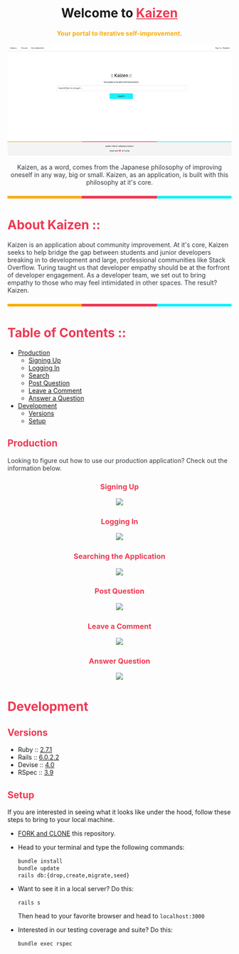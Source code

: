 <h1 align=center>Welcome to <a href="https://obscure-journey-59246.herokuapp.com" style="color: #ef3852">Kaizen</a></h1>
<h4 align=center style="color: #f9ae06">Your portal to iterative self-improvement.</h4>

<p align="center">
  <img src='app/assets/images/readme/kaizen_landing.png' alt='The :: Kaizen :: Landing Page'>
</p>

<p align=center style="color: #343a40">Kaizen, as a word, comes from the Japanese philosophy of improving oneself in any way, big or small. Kaizen, as an application, is built with this philosophy at it's core.</p>

<p align='center'>
  <img src='app/assets/images/readme/turing_horizontal_spacer_sm.png'>
</p>

# <span style="color: #ef3852">About Kaizen ::</span>

<p style="color: #343a40">Kaizen is an application about community improvement. At it's core, Kaizen seeks to help bridge the gap between students and junior developers breaking in to development and large, professional communities like Stack Overflow. Turing taught us that developer empathy should be at the forfront of developer engagement. As a developer team, we set out to bring empathy to those who may feel intimidated in other spaces. The result? Kaizen.</p>

<p align='center'>
  <img src='app/assets/images/readme/turing_horizontal_spacer_sm.png'>
</p>

# <span style="color: #ef3852">Table of Contents ::</span>

* <span style="color: #343a40">[Production](#production)</span>
  * <span style="color: #343a40">[Signing Up](#signing-up)</span>
  * <span style="color: #343a40">[Logging In](#logging-in)</span>
  * <span style="color: #343a40">[Search](#search)</span>
  * <span style="color: #343a40">[Post Question](#post-question)</span>
  * <span style="color: #343a40">[Leave a Comment](#leave-a-comment)</span>
  * <span style="color: #343a40">[Answer a Question](#answer-question)</span>
* <span style="color: #343a40">[Development](#development)</span>
  * <span style="color: #343a40">[Versions](#versions)</span>
  * <span style="color: #343a40">[Setup](#setup)</span>


<h2><span style="color: #ef3852">Production</span></h2>
  <p style="color: #343a40">Looking to figure out how to use our production application? Check out the information below.</p>
  
<h3 align='center'><span style="color: #ef3852">Signing Up</span></h3>

<p align='center'>
  <img src='https://media.giphy.com/media/dApBYqUA317is4qdM0/giphy.gif'>
</p>

<h3 align='center'><span style="color: #ef3852">Logging In</span></h3>

<p align='center'>
  <img src='https://media.giphy.com/media/f6EFyWkfa69vLiFq5e/giphy.gif'>
</p>

<h3 align='center'><span style="color: #ef3852">Searching the Application</span></h3>

<p align='center'>
  <img src='https://media.giphy.com/media/kERGwpKpGY0uqXxGMG/giphy.gif'>
</p>

<h3 align='center'><span style="color: #ef3852">Post Question</span></h3>

<p align='center'>
  <img src='https://media.giphy.com/media/ghTZF3VrKOuER7eTHe/giphy.gif'>
</p>

<h3 align='center'><span style="color: #ef3852">Leave a Comment</span></h3>

<p align='center'>
  <img src='https://media.giphy.com/media/jsrNB7Wv679AOefFxy/giphy.gif'>
</p>

<h3 align='center'><span style="color: #ef3852">Answer Question</span></h3>

<p align='center'>
  <img src='https://media.giphy.com/media/jsrNB7Wv679AOefFxy/giphy.gif'>
</p>

<h1><span style="color: #ef3852">Development</span></h1>

<h2><span style="color: #ef3852">Versions</span></h2>

  - Ruby :: [2.7.1](https://www.ruby-lang.org/en/news/2020/03/31/ruby-2-7-1-released)
  - Rails :: [6.0.2.2](https://guides.rubyonrails.org/)
  - Devise :: [4.0](https://github.com/heartcombo/devise)
  - RSpec :: [3.9](https://rspec.info/documentation/)

   
<h2><span style="color: #ef3852">Setup</span></h2>
  
<p>If you are interested in seeing what it looks like under the hood, follow these steps to bring to your local machine.</p>

  * [FORK and CLONE](https://help.github.com/en/github/getting-started-with-github/fork-a-repo) this repository. 

  * Head to your terminal and type the following commands:

    ```
    bundle install
    bundle update
    rails db:{drop,create,migrate,seed}
    ```

  * Want to see it in a local server? Do this:
  
    ```
    rails s
    ```
    Then head to your favorite browser and head to `localhost:3000`

  * Interested in our testing coverage and suite? Do this:

    ```
    bundle exec rspec
    ``` 
 
 
  
